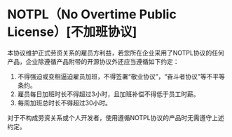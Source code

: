 # NOTPL（No Overtime Public License）[不加班协议]

本协议维护正式劳资关系的雇员方利益，若您所在企业采用了NOTPL协议的任何产品，企业除遵循产品附带的开源协议外还应当遵循如下约定：

1. 不得强迫或变相逼迫雇员加班，不得签署“敬业协议”，“奋斗者协议”等不平等条约。
2. 雇员每日加班时长不得超过3小时，且加班补偿不得低于员工时薪。
3. 每周加班总时长不得超过30小时。

对于不构成劳资关系或个人开发者，使用遵循NOTPL协议的产品时无需遵守上述约定。
